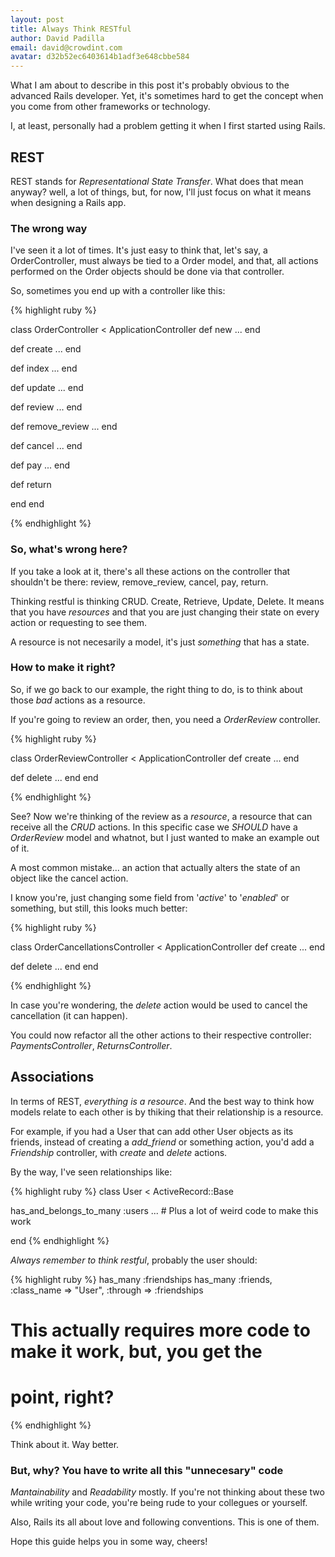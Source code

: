 ```yaml
---
layout: post
title: Always Think RESTful
author: David Padilla
email: david@crowdint.com
avatar: d32b52ec6403614b1adf3e648cbbe584
---
```


What I am about to describe in this post it's probably obvious to the
advanced Rails developer. Yet, it's sometimes hard to get the concept
when you come from other frameworks or technology.

I, at least, personally had a problem getting it when I first started
using Rails.

## REST

REST stands for *Representational State Transfer*.
What does that mean anyway? well, a lot of things, but, for now, I'll
just focus on what it means when designing a Rails app.

### The wrong way

I've seen it a lot of times. It's just easy to think that, let's say, a
OrderController, must always be tied to a Order model, and that,
all actions performed on the Order objects should be done via that controller.

So, sometimes you end up with a controller like this:

{% highlight ruby %}

class OrderController < ApplicationController
  def new
    ...
  end

  def create
    ...
  end

  def index
    ...
  end

  def update
    ...
  end

  def review
    ...
  end

  def remove_review
    ...
  end

  def cancel
    ...
  end

  def pay
    ...
  end

  def return

  end
end

{% endhighlight %}

### So, what's wrong here?

If you take a look at it, there's all these actions on the controller
that shouldn't be there: review, remove_review, cancel, pay, return.

Thinking restful is thinking CRUD. Create, Retrieve, Update, Delete. It
means that you have *resources* and that you are just changing
their state on every action or requesting to see them.

A resource is not necesarily a model, it's just *something* that has a
state.

### How to make it right?

So, if we go back to our example, the right thing to do, is to think
about those *bad* actions as a resource.

If you're going to review an order, then, you need a *OrderReview*
controller.


{% highlight ruby %}

class OrderReviewController < ApplicationController
  def create
    ...
  end

  def delete
    ...
  end
end

{% endhighlight %}

See? Now we're thinking of the review as a *resource*, a resource that
can receive all the *CRUD* actions. In this specific case we *SHOULD* have
a *OrderReview* model and whatnot, but I just wanted to make an example
out of it.

A most common mistake... an action that actually alters the state of an
object like the cancel action.

I know you're, just changing some field from '*active*' to '*enabled*' or
something, but still, this looks much better:

{% highlight ruby %}

class OrderCancellationsController < ApplicationController
  def create
    ...
  end

  def delete
    ...
  end
end

{% endhighlight %}

In case you're wondering, the *delete* action would be used to cancel the
cancellation (it can happen).

You could now refactor all the other actions to their respective
controller: *PaymentsController*, *ReturnsController*.

## Associations

In terms of REST, *everything is a resource*. And the best way to think
how models relate to each other is by thiking that their relationship is
a resource.

For example, if you had a User that can add other User objects as its
friends, instead of creating a *add_friend* or something action, you'd add
a *Friendship* controller, with *create* and *delete* actions.

By the way, I've seen relationships like:

{% highlight ruby %}
class User < ActiveRecord::Base

  has_and_belongs_to_many :users ... # Plus a lot of weird code to make this work

end
{% endhighlight %}

*Always remember to think restful*, probably the user should:

{% highlight ruby %}
has_many :friendships
has_many :friends, :class_name => "User", :through => :friendships

# This actually requires more code to make it work, but, you get the
# point, right?
{% endhighlight %}

Think about it. Way better.

### But, why? You have to write all this "unnecesary" code

*Mantainability* and *Readability* mostly. If you're not thinking about
these two while writing your code, you're being rude to your collegues
or yourself.

Also, Rails its all about love and following conventions. This is one of
them.

Hope this guide helps you in some way, cheers!
